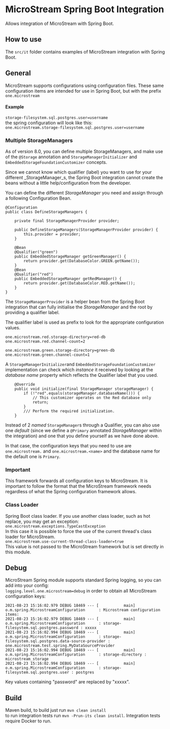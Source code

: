 # MicroStream Spring Boot Integration

Allows integration of MicroStream with Spring Boot.

## How to use

The `src/it` folder contains examples of MicroStream integration with Spring Boot.

## General

MicroStream supports configurations using configuration files. These same configuration items are intended for use in
Spring Boot, but with the prefix `one.microstream`

#### Example

`storage-filesystem.sql.postgres.user=username`<br>
the spring configuration will look like this:<br>
`one.microstream.storage-filesystem.sql.postgres.user=username`

### Multiple StorageManagers

As of version 8.0, you can define multiple StorageManagers, and make use of the `@Storage` annotation and `StorageManagerInitializer` and `EmbeddedStorageFoundationCustomizer` concepts.

Since we cannot know which qualifier (label) you want to use for your different _StorageManager_s, the Spring Boot integration cannot create the beans without a little help/configuration from the developer.

You can define the different _StorageManager_ you need and assign through a following Configuration Bean.

```
@Configuration
public class DefineStorageManagers {

    private final StorageManagerProvider provider;

    public DefineStorageManagers(StorageManagerProvider provider) {
        this.provider = provider;
    }

    @Bean
    @Qualifier("green")
    public EmbeddedStorageManager getGreenManager() {
        return provider.get(DatabaseColor.GREEN.getName());
    }
    @Bean
    @Qualifier("red")
    public EmbeddedStorageManager getRedManager() {
        return provider.get(DatabaseColor.RED.getName());
    }
}
```
The `StorageManagerProvider` is a helper bean from the Spring Boot integration that can fully initialise the _StorageManager_ and the root by providing a qualifier label.

The qualifier label is used as prefix to look for the appropriate configuration values.

```
one.microstream.red.storage-directory=red-db
one.microstream.red.channel-count=2

one.microstream.green.storage-directory=green-db
one.microstream.green.channel-count=1
```

A `StorageManagerInitializer`and `EmbeddedStorageFoundationCustomizer` implementation can check which _instance_ it received by looking at the _database name_ property which reflects the Qualifier label that you used.

```
    @Override
    public void initialize(final StorageManager storageManager) {
        if (!"red".equals(storageManager.databaseName())) {
            // This customizer operates on the Red database only
            return;
        }
        /// Perform the required initialization.
    }
```

Instead of 2 _named_ `StorageManager`s through a Qualifier, you can also use one _default_ (since we define a `@Primary` annotated _StorageManager_ within the integration) and one that you define yourself as we have done above.

In that case, the configuration keys that you need to use are `one.microstream.` and `one.microstream.<name>` and the database name for the default one is `Primary`. 

### Important

This framework forwards all configuration keys to MicroStream. It is important to follow the format that the
MicroStream framework needs regardless of what the Spring configuration framework allows.

### Class Loader

Spring Boot class loader. If you use another class loader, such as hot replace, you may get an exception:
`one.microstream.exceptions.TypeCastException`<br>
In this case it is possible to force the use of the current thread's class loader for MicroStream.<br>
`one.microstream.use-current-thread-class-loader=true` <br>
This value is not passed to the MicroStream framework but is set directly in this module.

## Debug

MicroStream Spring module supports standard Spring logging, so you can add into your config:<br>
`logging.level.one.microstream=debug`
in order to obtain all MicroStream configuration keys:

```
2021-08-23 15:16:02.979 DEBUG 18469 --- [           main] o.m.spring.MicrostreamConfiguration      : Microstream configuration items:
2021-08-23 15:16:02.979 DEBUG 18469 --- [           main] o.m.spring.MicrostreamConfiguration      : storage-filesystem.sql.postgres.password : xxxxx
2021-08-23 15:16:02.994 DEBUG 18469 --- [           main] o.m.spring.MicrostreamConfiguration      : storage-filesystem.sql.postgres.data-source-provider : one.microstream.test.spring.MyDataSourceProvider
2021-08-23 15:16:02.994 DEBUG 18469 --- [           main] o.m.spring.MicrostreamConfiguration      : storage-directory : microstream_storage
2021-08-23 15:16:02.994 DEBUG 18469 --- [           main] o.m.spring.MicrostreamConfiguration      : storage-filesystem.sql.postgres.user : postgres
```

Key values containing "password" are replaced by "xxxxx".

## Build

Maven build, to build just run `mvn clean install`<br>
to run integration tests run `mvn -Prun-its clean install`. Integration tests require Docker to run.

